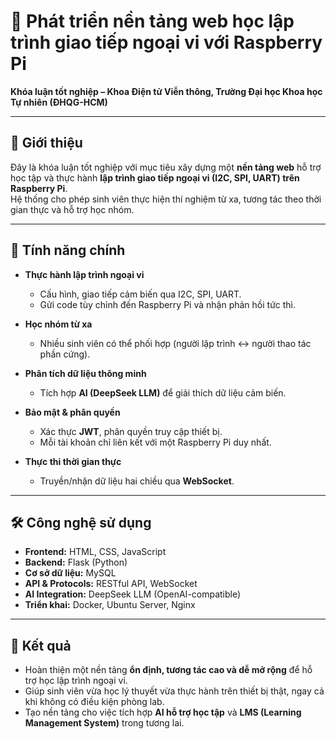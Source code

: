 # 📘 Phát triển nền tảng web học lập trình giao tiếp ngoại vi với Raspberry Pi  
**Khóa luận tốt nghiệp – Khoa Điện tử Viễn thông, Trường Đại học Khoa học Tự nhiên (ĐHQG-HCM)**  

---

## 📝 Giới thiệu  
Đây là khóa luận tốt nghiệp với mục tiêu xây dựng một **nền tảng web** hỗ trợ học tập và thực hành **lập trình giao tiếp ngoại vi (I2C, SPI, UART) trên Raspberry Pi**.  
Hệ thống cho phép sinh viên thực hiện thí nghiệm từ xa, tương tác theo thời gian thực và hỗ trợ học nhóm.  

---

## 🚀 Tính năng chính  
- **Thực hành lập trình ngoại vi**  
  - Cấu hình, giao tiếp cảm biến qua I2C, SPI, UART.  
  - Gửi code tùy chỉnh đến Raspberry Pi và nhận phản hồi tức thì.  

- **Học nhóm từ xa**  
  - Nhiều sinh viên có thể phối hợp (người lập trình ↔ người thao tác phần cứng).  

- **Phân tích dữ liệu thông minh**  
  - Tích hợp **AI (DeepSeek LLM)** để giải thích dữ liệu cảm biến.  

- **Bảo mật & phân quyền**  
  - Xác thực **JWT**, phân quyền truy cập thiết bị.  
  - Mỗi tài khoản chỉ liên kết với một Raspberry Pi duy nhất.  

- **Thực thi thời gian thực**  
  - Truyền/nhận dữ liệu hai chiều qua **WebSocket**.  

---

## 🛠️ Công nghệ sử dụng  
- **Frontend:** HTML, CSS, JavaScript  
- **Backend:** Flask (Python)  
- **Cơ sở dữ liệu:** MySQL  
- **API & Protocols:** RESTful API, WebSocket  
- **AI Integration:** DeepSeek LLM (OpenAI-compatible)  
- **Triển khai:** Docker, Ubuntu Server, Nginx  

---

## 🎯 Kết quả  
- Hoàn thiện một nền tảng **ổn định, tương tác cao và dễ mở rộng** để hỗ trợ học lập trình ngoại vi.  
- Giúp sinh viên vừa học lý thuyết vừa thực hành trên thiết bị thật, ngay cả khi không có điều kiện phòng lab.  
- Tạo nền tảng cho việc tích hợp **AI hỗ trợ học tập** và **LMS (Learning Management System)** trong tương lai.  
